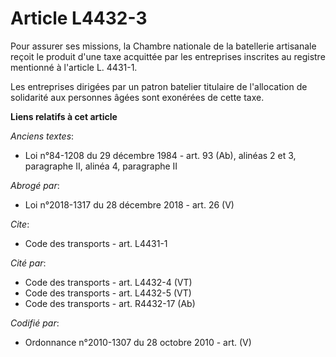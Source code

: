 # Article L4432-3

Pour assurer ses missions, la Chambre nationale de la batellerie artisanale reçoit le produit d'une taxe acquittée par les
entreprises inscrites au registre mentionné à l'article L. 4431-1.

Les entreprises dirigées par un patron batelier titulaire de l'allocation de solidarité aux personnes âgées sont exonérées de
cette taxe.

**Liens relatifs à cet article**

_Anciens textes_:

  - Loi n°84-1208 du 29 décembre 1984 - art. 93 (Ab), alinéas 2 et 3, paragraphe II, alinéa 4, paragraphe II

_Abrogé par_:

  - Loi n°2018-1317 du 28 décembre 2018 - art. 26 (V)

_Cite_:

  - Code des transports - art. L4431-1

_Cité par_:

  - Code des transports - art. L4432-4 (VT)
  - Code des transports - art. L4432-5 (VT)
  - Code des transports - art. R4432-17 (Ab)

_Codifié par_:

  - Ordonnance n°2010-1307 du 28 octobre 2010 - art. (V)
